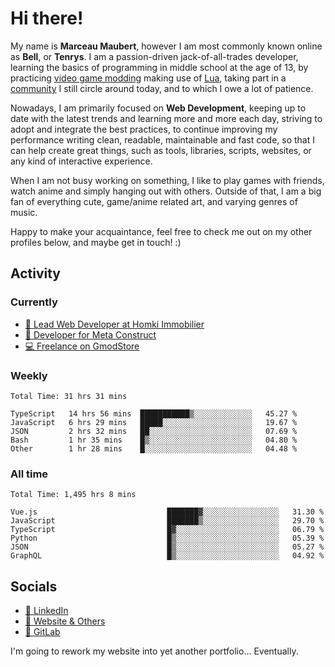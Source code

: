 # Hi there!

My name is **Marceau Maubert**, however I am most commonly known online as **Bell**, or **Tenrys**. I am a passion-driven jack-of-all-trades developer, learning the basics of programming in middle school at the age of 13, by practicing [video game modding](https://garrysmod.com) making use of [Lua](https://lua.org), taking part in a [community](https://metastruct.net) I still circle around today, and to which I owe a lot of patience.

Nowadays, I am primarily focused on **Web Development**, keeping up to date with the latest trends and learning more and more each day, striving to adopt  and integrate the best practices, to continue improving my performance writing clean, readable, maintainable and fast code, so that I can help create great things, such as tools, libraries, scripts, websites, or any kind of interactive experience.

When I am not busy working on something, I like to play games with friends, watch anime and simply hanging out with others. Outside of that, I am a big fan of everything cute, game/anime related art, and varying genres of music.

Happy to make your acquaintance, feel free to check me out on my other profiles below, and maybe get in touch! :)

## Activity

### Currently

- [🏢 Lead Web Developer at Homki Immobilier](https://homki-immobilier.com)
- [🎈 Developer for Meta Construct](https://metastruct.net)
- [💻 Freelance on GmodStore](https://www.gmodstore.com/users/Tenrys)

### Weekly
<!--START_SECTION:wakaWeekly-->

```text
Total Time: 31 hrs 31 mins

TypeScript   14 hrs 56 mins  ███████████▒░░░░░░░░░░░░░   45.27 %
JavaScript   6 hrs 29 mins   █████░░░░░░░░░░░░░░░░░░░░   19.67 %
JSON         2 hrs 32 mins   ██░░░░░░░░░░░░░░░░░░░░░░░   07.69 %
Bash         1 hr 35 mins    █▒░░░░░░░░░░░░░░░░░░░░░░░   04.80 %
Other        1 hr 28 mins    █░░░░░░░░░░░░░░░░░░░░░░░░   04.48 %
```

<!--END_SECTION:wakaWeekly-->

### All time
<!--START_SECTION:wakaTotal-->

```text
Total Time: 1,495 hrs 8 mins

Vue.js                             ███████▓░░░░░░░░░░░░░░░░░   31.30 %
JavaScript                         ███████▒░░░░░░░░░░░░░░░░░   29.70 %
TypeScript                         █▓░░░░░░░░░░░░░░░░░░░░░░░   06.79 %
Python                             █▒░░░░░░░░░░░░░░░░░░░░░░░   05.39 %
JSON                               █▒░░░░░░░░░░░░░░░░░░░░░░░   05.27 %
GraphQL                            █▒░░░░░░░░░░░░░░░░░░░░░░░   04.92 %
```

<!--END_SECTION:wakaTotal-->

## Socials

- [👔 LinkedIn](https://www.linkedin.com/in/marceau-maubert)
- [🔗 Website & Others](https://bell.moe)
- [🦊 GitLab](https://gitlab.com/Tenrys)

I'm going to rework my website into yet another portfolio... Eventually.
